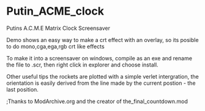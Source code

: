 # Putin_ACME_clock
Putins A.C.M.E Matrix Clock Screensaver

Demo shows an easy way to make a crt effect with an overlay, so its posible to do mono,cga,ega,rgb crt like effects 

To make it into a screensaver on windows, compile as an exe and rename the file to .scr, then right click in explorer and choose install. 

Other useful tips the rockets are plotted with a simple verlet intergration, the orientation is easily derived from the line made by the current postion - the last position. 

;Thanks to ModArchive.org and the creator of the_final_countdown.mod  
